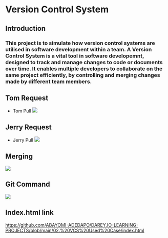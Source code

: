 # Version Control System

 ## Introduction
 ### This project is to simulate how version control systems are utilised in software development within a team. A Version Control System is a vital tool in software developemnt, designed to track and manage changes to code or documents over time. It enables multiple developers to collaborate on the same project efficiently, by controlling and merging changes made by different team members.

 ## Tom Request
 
 * Tom Pull
 ![](/img/Tom%20Pull%20request.png)

 ## Jerry Request

 * Jerry Pull 
![](/img/Jerry%20Pull.png)

 ## Merging
![](/img/Merging.png)

 ## Git Command
![](/img/Git%20Command.png)

 ## Index.html link
  
  https://github.com/ABAYOMI-ADEDAPO/DAREY.IO-LEARNING-PROJECTS/blob/main/02.%20VCS%20Used%20Case/index.html
